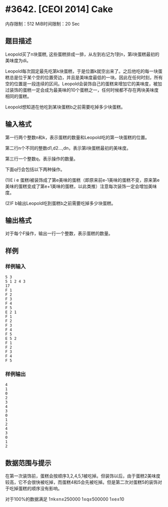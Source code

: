 # #3642. [CEOI 2014] Cake

内存限制：512 MiB时间限制：20 Sec

## 题目描述

Leopold买了n块蛋糕, 这些蛋糕排成一排，从左到右记为1到n，第i块蛋糕最初的美味度为di。

Leopold每次固定最先吃第k块蛋糕，于是位置k就空出来了。之后他吃的每一块蛋糕总是位于某个空的位置旁边，并且是美味度最低的一块。因此在任何时刻，所有空的位置是一段连续的区间。Leopold会装饰自己的蛋糕来增加它的美味度，被加过装饰的蛋糕一定会成为最美味的10个蛋糕之一，任何时候都不存在两块美味度相同的蛋糕。

Leopold想知道在他吃到某块蛋糕b之前需要吃掉多少块蛋糕。

 

## 输入格式

第一行两个整数n和k，表示蛋糕的数量和Leopold吃的第一块蛋糕的位置。

第二行n个不同的整数d1,d2...,dn，表示第i块蛋糕最初的美味度。

第三行一个整数q，表示操作的数量。

下面q行会包括以下两种操作。

(1)E i e 蛋糕i被装饰成了第e美味的蛋糕（即原来前e-1美味的蛋糕不变，原来第e美味的蛋糕变成了第e+1美味的蛋糕，以此类推）注意每次装饰一定会增加美味度。

(2)F b输出Leopold吃到蛋糕b之前需要吃掉多少块蛋糕。

 

## 输出格式

对于每个F操作，输出一行一个整数，表示蛋糕的数量。

 

## 样例

### 样例输入

    
    5 3
    5 1 2 4 3
    17
    F 1
    F 2
    F 3
    F 4
    F 5
    E 2 1
    F 1
    F 2
    F 3
    F 4
    F 5
    E 5 2
    F 1
    F 2
    F 3
    F 4
    F 5
     
    
    

### 样例输出

    
    4
    1
    0
    2
    3
    4
    3
    0
    1
    2
    4
    3
    0
    1
    2
     
    
    

## 数据范围与提示

在第一次装饰前，蛋糕会按顺序3,2,4,5,1被吃掉。但装饰以后，由于蛋糕2美味度较高，它不会很快被吃掉，而蛋糕4和5会先被吃掉。但是第二次对蛋糕5的装饰对于吃掉蛋糕的顺序没有影响。
 
对于100%的数据满足
1&le;k&le;n&le;250000
1&le;q&le;500000
1&le;e&le;10
